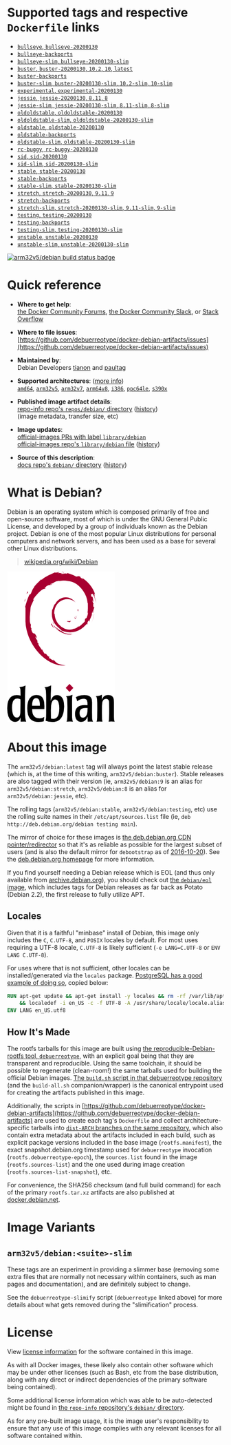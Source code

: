 <!--

********************************************************************************

WARNING:

    DO NOT EDIT "debian/README.md"

    IT IS AUTO-GENERATED

    (from the other files in "debian/" combined with a set of templates)

********************************************************************************

-->

# Supported tags and respective `Dockerfile` links

-	[`bullseye`, `bullseye-20200130`](https://github.com/debuerreotype/docker-debian-artifacts/blob/85d61aaf7aa95483b4555ac517aa583486125ade/bullseye/Dockerfile)
-	[`bullseye-backports`](https://github.com/debuerreotype/docker-debian-artifacts/blob/85d61aaf7aa95483b4555ac517aa583486125ade/bullseye/backports/Dockerfile)
-	[`bullseye-slim`, `bullseye-20200130-slim`](https://github.com/debuerreotype/docker-debian-artifacts/blob/85d61aaf7aa95483b4555ac517aa583486125ade/bullseye/slim/Dockerfile)
-	[`buster`, `buster-20200130`, `10.2`, `10`, `latest`](https://github.com/debuerreotype/docker-debian-artifacts/blob/85d61aaf7aa95483b4555ac517aa583486125ade/buster/Dockerfile)
-	[`buster-backports`](https://github.com/debuerreotype/docker-debian-artifacts/blob/85d61aaf7aa95483b4555ac517aa583486125ade/buster/backports/Dockerfile)
-	[`buster-slim`, `buster-20200130-slim`, `10.2-slim`, `10-slim`](https://github.com/debuerreotype/docker-debian-artifacts/blob/85d61aaf7aa95483b4555ac517aa583486125ade/buster/slim/Dockerfile)
-	[`experimental`, `experimental-20200130`](https://github.com/debuerreotype/docker-debian-artifacts/blob/85d61aaf7aa95483b4555ac517aa583486125ade/experimental/Dockerfile)
-	[`jessie`, `jessie-20200130`, `8.11`, `8`](https://github.com/debuerreotype/docker-debian-artifacts/blob/85d61aaf7aa95483b4555ac517aa583486125ade/jessie/Dockerfile)
-	[`jessie-slim`, `jessie-20200130-slim`, `8.11-slim`, `8-slim`](https://github.com/debuerreotype/docker-debian-artifacts/blob/85d61aaf7aa95483b4555ac517aa583486125ade/jessie/slim/Dockerfile)
-	[`oldoldstable`, `oldoldstable-20200130`](https://github.com/debuerreotype/docker-debian-artifacts/blob/85d61aaf7aa95483b4555ac517aa583486125ade/oldoldstable/Dockerfile)
-	[`oldoldstable-slim`, `oldoldstable-20200130-slim`](https://github.com/debuerreotype/docker-debian-artifacts/blob/85d61aaf7aa95483b4555ac517aa583486125ade/oldoldstable/slim/Dockerfile)
-	[`oldstable`, `oldstable-20200130`](https://github.com/debuerreotype/docker-debian-artifacts/blob/85d61aaf7aa95483b4555ac517aa583486125ade/oldstable/Dockerfile)
-	[`oldstable-backports`](https://github.com/debuerreotype/docker-debian-artifacts/blob/85d61aaf7aa95483b4555ac517aa583486125ade/oldstable/backports/Dockerfile)
-	[`oldstable-slim`, `oldstable-20200130-slim`](https://github.com/debuerreotype/docker-debian-artifacts/blob/85d61aaf7aa95483b4555ac517aa583486125ade/oldstable/slim/Dockerfile)
-	[`rc-buggy`, `rc-buggy-20200130`](https://github.com/debuerreotype/docker-debian-artifacts/blob/85d61aaf7aa95483b4555ac517aa583486125ade/rc-buggy/Dockerfile)
-	[`sid`, `sid-20200130`](https://github.com/debuerreotype/docker-debian-artifacts/blob/85d61aaf7aa95483b4555ac517aa583486125ade/sid/Dockerfile)
-	[`sid-slim`, `sid-20200130-slim`](https://github.com/debuerreotype/docker-debian-artifacts/blob/85d61aaf7aa95483b4555ac517aa583486125ade/sid/slim/Dockerfile)
-	[`stable`, `stable-20200130`](https://github.com/debuerreotype/docker-debian-artifacts/blob/85d61aaf7aa95483b4555ac517aa583486125ade/stable/Dockerfile)
-	[`stable-backports`](https://github.com/debuerreotype/docker-debian-artifacts/blob/85d61aaf7aa95483b4555ac517aa583486125ade/stable/backports/Dockerfile)
-	[`stable-slim`, `stable-20200130-slim`](https://github.com/debuerreotype/docker-debian-artifacts/blob/85d61aaf7aa95483b4555ac517aa583486125ade/stable/slim/Dockerfile)
-	[`stretch`, `stretch-20200130`, `9.11`, `9`](https://github.com/debuerreotype/docker-debian-artifacts/blob/85d61aaf7aa95483b4555ac517aa583486125ade/stretch/Dockerfile)
-	[`stretch-backports`](https://github.com/debuerreotype/docker-debian-artifacts/blob/85d61aaf7aa95483b4555ac517aa583486125ade/stretch/backports/Dockerfile)
-	[`stretch-slim`, `stretch-20200130-slim`, `9.11-slim`, `9-slim`](https://github.com/debuerreotype/docker-debian-artifacts/blob/85d61aaf7aa95483b4555ac517aa583486125ade/stretch/slim/Dockerfile)
-	[`testing`, `testing-20200130`](https://github.com/debuerreotype/docker-debian-artifacts/blob/85d61aaf7aa95483b4555ac517aa583486125ade/testing/Dockerfile)
-	[`testing-backports`](https://github.com/debuerreotype/docker-debian-artifacts/blob/85d61aaf7aa95483b4555ac517aa583486125ade/testing/backports/Dockerfile)
-	[`testing-slim`, `testing-20200130-slim`](https://github.com/debuerreotype/docker-debian-artifacts/blob/85d61aaf7aa95483b4555ac517aa583486125ade/testing/slim/Dockerfile)
-	[`unstable`, `unstable-20200130`](https://github.com/debuerreotype/docker-debian-artifacts/blob/85d61aaf7aa95483b4555ac517aa583486125ade/unstable/Dockerfile)
-	[`unstable-slim`, `unstable-20200130-slim`](https://github.com/debuerreotype/docker-debian-artifacts/blob/85d61aaf7aa95483b4555ac517aa583486125ade/unstable/slim/Dockerfile)

[![arm32v5/debian build status badge](https://img.shields.io/jenkins/s/https/doi-janky.infosiftr.net/job/multiarch/job/arm32v5/job/debian.svg?label=arm32v5/debian%20%20build%20job)](https://doi-janky.infosiftr.net/job/multiarch/job/arm32v5/job/debian/)

# Quick reference

-	**Where to get help**:  
	[the Docker Community Forums](https://forums.docker.com/), [the Docker Community Slack](http://dockr.ly/slack), or [Stack Overflow](https://stackoverflow.com/search?tab=newest&q=docker)

-	**Where to file issues**:  
	[https://github.com/debuerreotype/docker-debian-artifacts/issues](https://github.com/debuerreotype/docker-debian-artifacts/issues)

-	**Maintained by**:  
	Debian Developers [tianon](https://qa.debian.org/developer.php?login=tianon) and [paultag](https://qa.debian.org/developer.php?login=paultag)

-	**Supported architectures**: ([more info](https://github.com/docker-library/official-images#architectures-other-than-amd64))  
	[`amd64`](https://hub.docker.com/r/amd64/debian/), [`arm32v5`](https://hub.docker.com/r/arm32v5/debian/), [`arm32v7`](https://hub.docker.com/r/arm32v7/debian/), [`arm64v8`](https://hub.docker.com/r/arm64v8/debian/), [`i386`](https://hub.docker.com/r/i386/debian/), [`ppc64le`](https://hub.docker.com/r/ppc64le/debian/), [`s390x`](https://hub.docker.com/r/s390x/debian/)

-	**Published image artifact details**:  
	[repo-info repo's `repos/debian/` directory](https://github.com/docker-library/repo-info/blob/master/repos/debian) ([history](https://github.com/docker-library/repo-info/commits/master/repos/debian))  
	(image metadata, transfer size, etc)

-	**Image updates**:  
	[official-images PRs with label `library/debian`](https://github.com/docker-library/official-images/pulls?q=label%3Alibrary%2Fdebian)  
	[official-images repo's `library/debian` file](https://github.com/docker-library/official-images/blob/master/library/debian) ([history](https://github.com/docker-library/official-images/commits/master/library/debian))

-	**Source of this description**:  
	[docs repo's `debian/` directory](https://github.com/docker-library/docs/tree/master/debian) ([history](https://github.com/docker-library/docs/commits/master/debian))

# What is Debian?

Debian is an operating system which is composed primarily of free and open-source software, most of which is under the GNU General Public License, and developed by a group of individuals known as the Debian project. Debian is one of the most popular Linux distributions for personal computers and network servers, and has been used as a base for several other Linux distributions.

> [wikipedia.org/wiki/Debian](https://en.wikipedia.org/wiki/Debian)

![logo](https://raw.githubusercontent.com/docker-library/docs/b449be7df57e9ed9086bb5821bfb5d6cdc5d67a4/debian/logo.png)

# About this image

The `arm32v5/debian:latest` tag will always point the latest stable release (which is, at the time of this writing, `arm32v5/debian:buster`). Stable releases are also tagged with their version (ie, `arm32v5/debian:9` is an alias for `arm32v5/debian:stretch`, `arm32v5/debian:8` is an alias for `arm32v5/debian:jessie`, etc).

The rolling tags (`arm32v5/debian:stable`, `arm32v5/debian:testing`, etc) use the rolling suite names in their `/etc/apt/sources.list` file (ie, `deb http://deb.debian.org/debian testing main`).

The mirror of choice for these images is [the deb.debian.org CDN pointer/redirector](https://deb.debian.org) so that it's as reliable as possible for the largest subset of users (and is also the default mirror for `debootstrap` as of [2016-10-20](https://anonscm.debian.org/cgit/d-i/debootstrap.git/commit/?id=9e8bc60ad1ccf3a25ce7890526b70059f3e770de)). See the [deb.debian.org homepage](https://deb.debian.org) for more information.

If you find yourself needing a Debian release which is EOL (and thus only available from [archive.debian.org](http://archive.debian.org)), you should check out [the `debian/eol` image](https://hub.docker.com/r/debian/eol/), which includes tags for Debian releases as far back as Potato (Debian 2.2), the first release to fully utilize APT.

## Locales

Given that it is a faithful "minbase" install of Debian, this image only includes the `C`, `C.UTF-8`, and `POSIX` locales by default. For most uses requiring a UTF-8 locale, `C.UTF-8` is likely sufficient (`-e LANG=C.UTF-8` or `ENV LANG C.UTF-8`).

For uses where that is not sufficient, other locales can be installed/generated via the `locales` package. [PostgreSQL has a good example of doing so](https://github.com/docker-library/postgres/blob/69bc540ecfffecce72d49fa7e4a46680350037f9/9.6/Dockerfile#L21-L24), copied below:

```dockerfile
RUN apt-get update && apt-get install -y locales && rm -rf /var/lib/apt/lists/* \
	&& localedef -i en_US -c -f UTF-8 -A /usr/share/locale/locale.alias en_US.UTF-8
ENV LANG en_US.utf8
```

## How It's Made

The rootfs tarballs for this image are built using [the reproducible-Debian-rootfs tool, `debuerreotype`](https://github.com/debuerreotype/debuerreotype), with an explicit goal being that they are transparent and reproducible. Using the same toolchain, it should be possible to regenerate (clean-room!) the same tarballs used for building the official Debian images. [The `build.sh` script in that debuerreotype repository](https://github.com/debuerreotype/debuerreotype/blob/master/build.sh) (and the `build-all.sh` companion/wrapper) is the canonical entrypoint used for creating the artifacts published in this image.

Additionally, the scripts in [https://github.com/debuerreotype/docker-debian-artifacts](https://github.com/debuerreotype/docker-debian-artifacts) are used to create each tag's `Dockerfile` and collect architecture-specific tarballs into [`dist-ARCH` branches on the same repository](https://github.com/debuerreotype/docker-debian-artifacts/branches), which also contain extra metadata about the artifacts included in each build, such as explicit package versions included in the base image (`rootfs.manifest`), the exact snapshot.debian.org timestamp used for `debuerreotype` invocation (`rootfs.debuerreotype-epoch`), the `sources.list` found in the image (`rootfs.sources-list`) and the one used during image creation (`rootfs.sources-list-snapshot`), etc.

For convenience, the SHA256 checksum (and full build command) for each of the primary `rootfs.tar.xz` artifacts are also published at [docker.debian.net](https://docker.debian.net/).

# Image Variants

## `arm32v5/debian:<suite>-slim`

These tags are an experiment in providing a slimmer base (removing some extra files that are normally not necessary within containers, such as man pages and documentation), and are definitely subject to change.

See the `debuerreotype-slimify` script (`debuerreotype` linked above) for more details about what gets removed during the "slimification" process.

# License

View [license information](https://www.debian.org/social_contract#guidelines) for the software contained in this image.

As with all Docker images, these likely also contain other software which may be under other licenses (such as Bash, etc from the base distribution, along with any direct or indirect dependencies of the primary software being contained).

Some additional license information which was able to be auto-detected might be found in [the `repo-info` repository's `debian/` directory](https://github.com/docker-library/repo-info/tree/master/repos/debian).

As for any pre-built image usage, it is the image user's responsibility to ensure that any use of this image complies with any relevant licenses for all software contained within.
